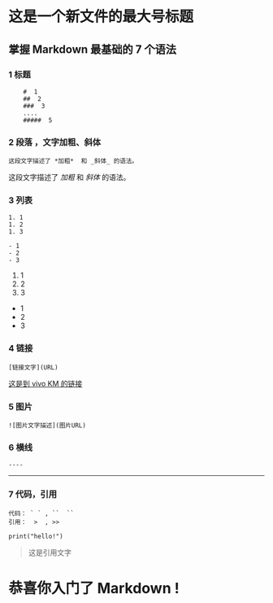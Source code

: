 # 这是一个新文件的最大号标题

## 掌握 Markdown 最基础的 7 个语法

### 1 标题 
```` 
    #  1
    ##  2 
    ###  3
    ....  
    #####  5
````

### 2 段落 ，文字加粗、斜体
````
这段文字描述了 *加粗*  和 _斜体_ 的语法。
````
这段文字描述了 *加粗*  和 _斜体_ 的语法。

### 3 列表 
````
1. 1
1. 2
1. 3

- 1
- 2
- 3
````
1. 1
1. 2
1. 3

- 1
- 2
- 3

### 4 链接
````
[链接文字](URL)
````
[这是到 vivo KM 的链接](https://km.vivo.xyz/)

### 5 图片 
````
![图片文字描述](图片URL)
````

### 6 横线
````
----
````
----
### 7 代码，引用
````
代码： ` ` , ``  ``
引用：  >  , >> 
````
`print("hello!")`

> 这是引用文字

# 恭喜你入门了 Markdown ! 
